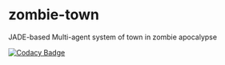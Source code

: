 # zombie-town
JADE-based Multi-agent system of town in zombie apocalypse

[![Codacy Badge](https://api.codacy.com/project/badge/Grade/809b0dc88862406ebe384abf7c76dcb5)](https://www.codacy.com/app/1134togo/zombie-town?utm_source=github.com&amp;utm_medium=referral&amp;utm_content=goto1134/zombie-town&amp;utm_campaign=Badge_Grade)
